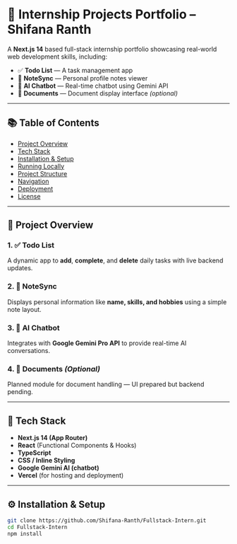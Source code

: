 # 🌟 Internship Projects Portfolio – Shifana Ranth

A **Next.js 14** based full-stack internship portfolio showcasing real-world web development skills, including:

- ✅ **Todo List** — A task management app  
- 📝 **NoteSync** — Personal profile notes viewer  
- 🤖 **AI Chatbot** — Real-time chatbot using Gemini API  
- 📄 **Documents** — Document display interface *(optional)*  

---

## 📚 Table of Contents

- [Project Overview](#project-overview)  
- [Tech Stack](#tech-stack)  
- [Installation & Setup](#installation--setup)  
- [Running Locally](#running-locally)  
- [Project Structure](#project-structure)  
- [Navigation](#navigation)  
- [Deployment](#deployment)  
- [License](#license)  

---

## 📝 Project Overview

### 1. ✅ Todo List  
A dynamic app to **add**, **complete**, and **delete** daily tasks with live backend updates.

### 2. 📝 NoteSync  
Displays personal information like **name, skills, and hobbies** using a simple note layout.

### 3. 🤖 AI Chatbot  
Integrates with **Google Gemini Pro API** to provide real-time AI conversations.

### 4. 📄 Documents *(Optional)*  
Planned module for document handling — UI prepared but backend pending.

---

## 🧩 Tech Stack

- **Next.js 14 (App Router)**  
- **React** (Functional Components & Hooks)  
- **TypeScript**  
- **CSS / Inline Styling**  
- **Google Gemini AI (chatbot)**  
- **Vercel** (for hosting and deployment)

---

## ⚙️ Installation & Setup

```bash
git clone https://github.com/Shifana-Ranth/Fullstack-Intern.git
cd Fullstack-Intern
npm install
